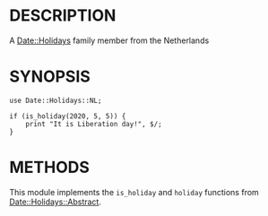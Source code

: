 # DESCRIPTION

A [Date::Holidays](https://metacpan.org/pod/Date%3A%3AHolidays) family member from the Netherlands

# SYNOPSIS

    use Date::Holidays::NL;

    if (is_holiday(2020, 5, 5)) {
        print "It is Liberation day!", $/;
    }

# METHODS

This module implements the `is_holiday` and `holiday` functions from
[Date::Holidays::Abstract](https://metacpan.org/pod/Date%3A%3AHolidays%3A%3AAbstract).
